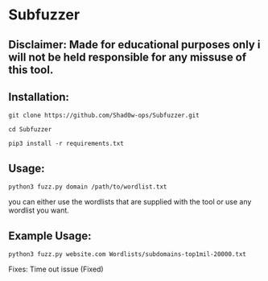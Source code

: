 # Subfuzzer
## Disclaimer: Made for educational purposes only i will not be held responsible for any missuse of this tool.

## Installation:

    git clone https://github.com/Shad0w-ops/Subfuzzer.git
    
    cd Subfuzzer
 
    pip3 install -r requirements.txt
  
## Usage:

    python3 fuzz.py domain /path/to/wordlist.txt
   you can either use the wordlists that are supplied with the tool or use any wordlist you want.
   
## Example Usage:
    
    python3 fuzz.py website.com Wordlists/subdomains-top1mil-20000.txt

Fixes:
Time out issue (Fixed)
